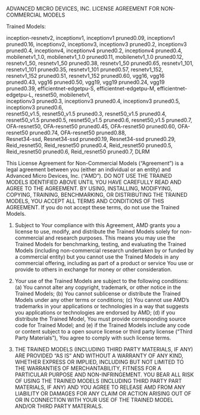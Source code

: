 ADVANCED MICRO DEVICES, INC. 
LICENSE AGREEMENT FOR NON-COMMERCIAL MODELS 

Trained Models: 

inception-resnetv2, 
inceptionv1, 
inceptionv1 pruned0.09, 
inceptionv1 pruned0.16, 
inceptionv2, 
inceptionv3, 
inceptionv3 pruned0.2, 
inceptionv3 pruned0.4, 
inceptionv4, 
inceptionv4 pruned0.2, 
inceptionv4 pruned0.4, 
mobilenetv1_1.0, 
mobilenetv1_1.0 pruned0.11, 
mobilenetv1_1.0 pruned0.12, 
resnetv1_50, 
resnetv1_50 pruned0.38, 
resnetv1_50 pruned0.65, 
resnetv1_101, 
resnetv1_101 pruned0.35, 
resnetv1_101 pruned0.57, 
resnetv1_152, 
resnetv1_152 pruned0.51, 
resnetv1_152 pruned0.60, 
vgg16, 
vgg16 pruned0.43, 
vgg16 pruned0.50, 
vgg19, 
vgg19 pruned0.24, 
vgg19 pruned0.39, 
efficientnet-edgetpu-S, 
efficientnet-edgetpu-M, 
efficientnet-edgetpu-L, 
resnet50, 
mobilenetv1,  
inceptionv3 pruned0.3, 
inceptionv3 pruned0.4, 
inceptionv3 pruned0.5, 
inceptionv3 pruned0.6,  
resnet50_v1.5, 
resnet50_v1.5 pruned0.3, 
resnet50_v1.5 pruned0.4, 
resnet50_v1.5 pruned0.5, 
resnet50_v1.5 pruned0.6, 
resnet50_v1.5 pruned0.7, 
OFA-resnet50, 
OFA-resnet50 pruned0.45, 
OFA-resnet50 pruned0.60, 
OFA-resnet50 pruned0.74, 
OFA-resnet50 pruned0.88,    
Resnet34-ssd, 
Resnet34-ssd pruned0.19, 
Resnet34-ssd pruned0.29, 
Reid_resnet50, 
Reid_resnet50 pruned0.4, 
Reid_resnet50 pruned0.5, 
Reid_resnet50 pruned0.6, 
Reid_resnet50 pruned0.7, 
DLRM  

This License Agreement for Non-Commercial Models (“Agreement”) is a legal agreement between you (either an individual or an entity) and Advanced Micro Devices, Inc. (“AMD”). DO NOT USE THE TRAINED MODELS IDENTIFIED ABOVE UNTIL YOU HAVE CAREFULLY READ AND AGREE TO THE AGREEMENT. BY USING, INSTALLING, MODIFYING, COPYING, TRAINING, BENCHMARKING, OR DISTRIBUTING THE TRAINED MODELS, YOU ACCEPT ALL TERMS AND CONDITIONS OF THIS AGREEMENT.  If you do not accept these terms, do not use the Trained Models. 

1.	Subject to Your compliance with this Agreement, AMD grants you a license to use, modify, and distribute the Trained Models solely for non-commercial and research purposes. This means you may use the Trained Models for benchmarking, testing, and evaluating the Trained Models (including non-commercial research undertaken by or funded by a commercial entity) but you cannot use the Trained Models in any commercial offering, including as part of a product or service You use or provide to others in exchange for money or other consideration. 

2.	Your use of the Trained Models are subject to the following conditions: (a) You cannot alter any copyright, trademark, or other notice in the Trained Models; (b) You cannot sublicense or distribute the Trained Models under any other terms or conditions; (c) You cannot use AMD’s trademarks in your applications or technologies in a way that suggests you applications or technologies are endorsed by AMD; (d) if you distribute the Trained Model, You must provide corresponding source code for Trained Model; and (e) if the Trained Models include any code or content subject to a open source license or third party license (“Third Party Materials”), You agree to comply with such license terms. 

3.	THE TRAINED MODELS (INCLUDING THIRD PARTY MATERIALS, IF ANY) ARE PROVIDED “AS IS” AND WITHOUT A WARRANTY OF ANY KIND, WHETHER EXPRESS OR IMPLIED, INCLUDING BUT NOT LIMITED TO THE WARRANTIES OF MERCHANTABILITY, FITNESS FOR A PARTICULAR PURPOSE AND NON-INFRINGEMENT. YOU BEAR ALL RISK OF USING THE TRAINED MODELS (INCLUDING THIRD PARTY PART MATERIALS, IF ANY) AND YOU AGREE TO RELEASE AMD FROM ANY LIABILITY OR DAMAGES FOR ANY CLAIM  OR ACTION ARISING OUT OF OR IN CONNECTION WITH YOUR USE OF THE TRAINED MODEL AND/OR THIRD PARTY MATERIALS. 
